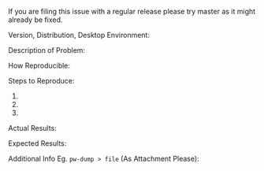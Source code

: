 If you are filing this issue with a regular release please try master as it might already be fixed.

Version, Distribution, Desktop Environment:


Description of Problem:


How Reproducible:


Steps to Reproduce:
 
 1.
 2.
 3.


Actual Results:


Expected Results:


Additional Info Eg. `pw-dump > file` (As Attachment Please):
